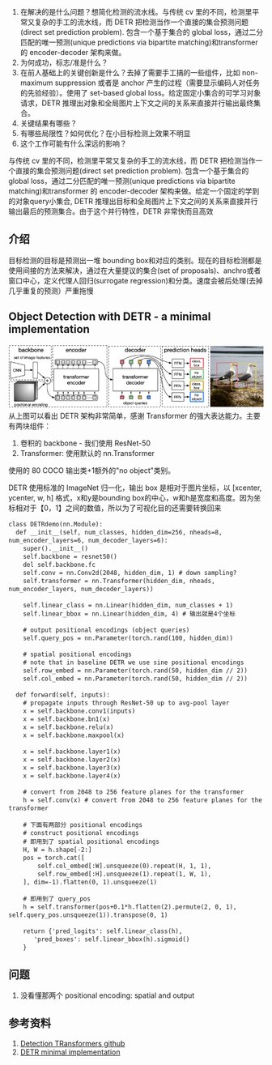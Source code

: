 1. 在解决的是什么问题？想简化检测的流水线。与传统 cv 里的不同，检测里平常又复杂的手工的流水线，而 DETR 把检测当作一个直接的集合预测问题(direct set prediction problem). 包含一个基于集合的 global loss，通过二分匹配的唯一预测(unique predictions via bipartite matching)和transformer 的 encoder-decoder 架构来做。
2. 为何成功，标志/准是什么？
3. 在前人基础上的关键创新是什么？去掉了需要手工搞的一些组件，比如 non-maximum suppression 或者是 anchor 产生的过程（需要显示编码人对任务的先验经验）。使用了 set-based global loss。给定固定小集合的可学习对象请求，DETR 推理出对象和全局图片上下文之间的关系来直接并行输出最终集合。
4. 关键结果有哪些？
5. 有哪些局限性？如何优化？在小目标检测上效果不明显
6. 这个工作可能有什么深远的影响？

与传统 cv 里的不同，检测里平常又复杂的手工的流水线，而 DETR 把检测当作一个直接的集合预测问题(direct set prediction problem). 包含一个基于集合的 global loss，通过二分匹配的唯一预测(unique predictions via bipartite matching)和transformer 的 encoder-decoder 架构来做。给定一个固定的学到的对象query小集合,
DETR 推理出目标和全局图片上下文之间的关系来直接并行输出最后的预测集合。由于这个并行特性，DETR 非常快而且高效

## 介绍
目标检测的目标是预测出一堆 bounding box和对应的类别。现在的目标检测都是使用间接的方法来解决，通过在大量提议的集合(set of proposals)、anchro或者窗口中心，定义代理人回归(surrogate regression)和分类。速度会被后处理(去掉几乎重复的预测）严重拖慢
## Object Detection with DETR - a minimal implementation


![](imgs/detr-arch.png)
从上图可以看出 DETR 架构非常简单，感谢 Transformer 的强大表达能力。主要有两块组件：

1. 卷积的 backbone - 我们使用  ResNet-50
2. Transformer: 使用默认的 nn.Transformer

使用的 80 COCO 输出类+1额外的"no object"类别。

DETR 使用标准的 ImageNet 归一化，输出 box 是相对于图片坐标，以 [xcenter, ycenter, w, h] 格式，x和y是bounding box的中心，w和h是宽度和高度。因为坐标相对于【0，1】之间的数值，所以为了可视化目的还需要转换回来

```
class DETRdemo(nn.Module):
  def __init__(self, num_classes, hidden_dim=256, nheads=8, num_encoder_layers=6, num_decoder_layers=6):
    super().__init__()
    self.backbone = resnet50()
    del self.backbone.fc
    self.conv = nn.Conv2d(2048, hidden_dim, 1) # down sampling?
    self.transformer = nn.Transformer(hidden_dim, nheads, num_encoder_layers, num_decoder_layers))

    self.linear_class = nn.Linear(hidden_dim, num_classes + 1) 
    self.linear_bbox = nn.Linear(hidden_dim, 4) # 输出就是4个坐标
    
    # output positional encodings (object queries)
    self.query_pos = nn.Parameter(torch.rand(100, hidden_dim))

    # spatial positional encodings
    # note that in baseline DETR we use sine positional encodings
    self.row_embed = nn.Parameter(torch.rand(50, hidden_dim // 2))
    self.col_embed = nn.Parameter(torch.rand(50, hidden_dim // 2))
    
  def forward(self, inputs):
    # propagate inputs through ResNet-50 up to avg-pool layer
    x = self.backbone.conv1(inputs)
    x = self.backbone.bn1(x)
    x = self.backbone.relu(x)
    x = self.backbone.maxpool(x)
    
    x = self.backbone.layer1(x)
    x = self.backbone.layer2(x)
    x = self.backbone.layer3(x)
    x = self.backbone.layer4(x)
    
    # convert from 2048 to 256 feature planes for the transformer
    h = self.conv(x) # convert from 2048 to 256 feature planes for the transformer
    
    # 下面有两部分 positional encodings
    # construct positional encodings
    # 即用到了 spatial positional encodings
    H, W = h.shape[-2:]
    pos = torch.cat([
        self.col_embed[:W].unsqueeze(0).repeat(H, 1, 1),
        self.row_embed[:H].unsqueeze(1).repeat(1, W, 1),
    ], dim=-1).flatten(0, 1).unsqueeze(1)
    
    # 即用到了 query_pos
    h = self.transformer(pos+0.1*h.flatten(2).permute(2, 0, 1), self.query_pos.unsqueeze(1)).transpose(0, 1)
    
    return {'pred_logits': self.linear_class(h), 
       'pred_boxes': self.linear_bbox(h).sigmoid() 
    }
```

## 问题
1. 没看懂那两个 positional encoding: spatial and output 

## 参考资料
1. [Detection TRansformers github](https://github.com/facebookresearch/detr)
2. [DETR minimal implementation](https://colab.research.google.com/github/facebookresearch/detr/blob/colab/notebooks/detr_demo.ipynb#scrollTo=GJhCp8y0-b-H)
